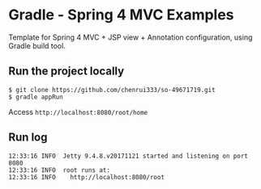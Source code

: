 Gradle - Spring 4 MVC Examples
===============================
Template for Spring 4 MVC + JSP view + Annotation configuration, using Gradle build tool.

## Run the project locally
```shell
$ git clone https://github.com/chenrui333/so-49671719.git
$ gradle appRun
```
Access ```http://localhost:8080/root/home```

## Run log 
```
12:33:16 INFO  Jetty 9.4.8.v20171121 started and listening on port 8080
12:33:16 INFO  root runs at:
12:33:16 INFO    http://localhost:8080/root
```
